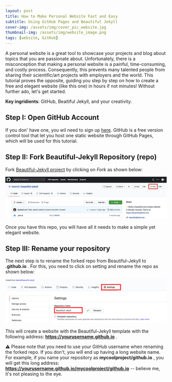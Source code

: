 ```yaml
---
layout: post
title: How to Make Personal Website Fast and Easy 
subtitle: Using GitHub Pages and Beautiful Jekyll 
cover-img: /assets/img/cover_pic_website.jpg
thumbnail-img: /assets/img/website_image.png
tags: [website, GitHub]
---
```


A personal website is a great tool to showcase your projects and blog about topics that you are passionate about. Unfortunately, there is a misconception that making a personal website is a painful, time-consuming, and costly process. Consequently, this prevents many talented people from sharing their scientific/art projects with employers and the world. This tutorial proves the opposite, guiding you step by step on how to create a free and elegant website (like this one) in hours if not minutes!  Without further ado, let's get started.

**Key ingridients**: GitHub, Beaitiful Jekyll, and your creativity. 

## Step I: Open GitHub Account 
If you don' have one, you wil need to sign up [here](https://github.com/). GitHub is a free version control tool that let you host one static website through GitHub Pages, which will be used for this tutorial. 

## Step II: Fork Beautiful-Jekyll Repository (repo)
Fork [Beautiful-Jekyll project](https://github.com/daattali/beautiful-jekyll/) by clicking on *Fork* as shown below: 

![fork](/assets/img/fork.jpeg) 

Once you have this repo, you will have all it needs to make a simple yet elegant website. 

## Step III: Rename your repository 
The next step is to rename the forked repo from Beautiful-Jekyll to **<yourusername>.github.io** . For this, you need to click on setting and rename the repo as shown below:
  
![setting](/assets/img/settings.png)
  
This will create a website with the Beautiful-Jekyll template with the following address: **<https://yourusername.github.io>** . 

:warning: Please note that you need to use your GitHub username when renaming the forked repo. If you don't, you will end up having a long website name. For example, if you name your repository as **mycoolproject/github.io** , you will get this long address: **<https://yourusername.github.io/mycoolproject/github.io>** -- believe me, it's not pleasing to the eye. 
